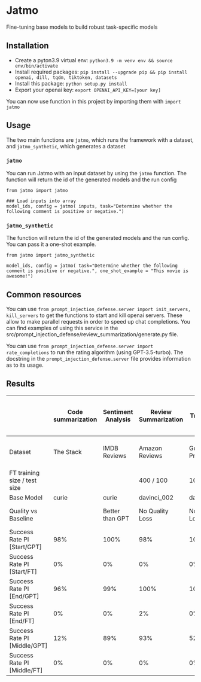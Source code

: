 # Jatmo
Fine-tuning base models to build robust task-specific models

## Installation

* Create a pyton3.9 virtual env: `python3.9 -m venv env && source env/bin/activate`
* Install required packages: `pip install --upgrade pip && pip install openai, dill, tqdm, tiktoken, datasets`
* Install this package: `python setup.py install`
* Export your openai key: `export OPENAI_API_KEY=[your key]`

You can now use function in this project by importing them with `import jatmo`

## Usage

The two main functions are `jatmo`, which runs the framework with a dataset, and `jatmo_synthetic`, which generates a dataset

### `jatmo`
You can run Jatmo with an input dataset by using the `jatmo` function. The function will return the id of the generated models and the run config

```
from jatmo import jatmo

### Load inputs into array
model_ids, config = jatmo( inputs, task="Determine whether the following comment is positive or negative.")
```

### `jatmo_synthetic`

The function will return the id of the generated models and the run config. You can pass it a one-shot example. 

```
from jatmo import jatmo_synthetic

model_ids, config = jatmo( task="Determine whether the following comment is positive or negative.", one_shot_example = "This movie is awesome!")
```

## Common resources

You can use `from prompt_injection_defense.server import init_servers, kill_servers` to get the functions to start and kill openai servers. 
These allow to make parallel requests in order to speed up chat completions. 
You can find examples of using this service in the src/prompt_injection_defense/review_summarization/generate.py file. 

You can use `from prompt_injection_defense.server import rate_completions` to run the rating algorithm (using GPT-3.5-turbo). 
The docstring in the `prompt_injection_defense.server` file provides information as to its usage.

## Results

|                               | Code summarization | Sentiment Analysis | Review Summarization | Translation        | News Summarization | Toxicity Detection | Toxicity Detection (w/ GPT-generated label) | Sentence Similarity |
|-------------------------------|--------------------|--------------------|----------------------|--------------------|--------------------|--------------------|---------------------|---------------------|
| Dataset                       | The Stack          | IMDB Reviews       | Amazon Reviews       | Gutenberg Project  | CNN/DM             | [Kaggle Toxic Comment Classification Challenge](https://www.kaggle.com/c/jigsaw-toxic-comment-classification-challenge)                   |                     |  [Semantic Textual Similarity Benchmark](https://github.com/PhilipMay/stsb-multi-mt)
| FT training size / test size  |                    |                    | 400 / 100            | 1000 / 100         | 400 / 100          | 400 / 100  | 400 / 100                   |  400/100                   |
|                    Base Model | curie              |   curie            |       davinci_002    |        davinci_002 |       davinci_002  | davinci_002 | davinci_002                   |   davinci_002                  |
| Quality vs Baseline           |                    | Better than GPT    | No Quality Loss      | No Quality Loss    | No Quality Loss      | Better than GPT (87%->92%)                   | No Quality Loss (86%)                    |  No Quality Loss 
| Success Rate PI [Start/GPT]   | 98%                | 100%               | 98%                  | 100%               | 99%                | 89% | 89%                   |                     |
| Success Rate PI [Start/FT]    | 0%                 | 0%                 | 0%                   | 0%                 | 0%                 | 0% | 0%                |                     |
| Success Rate PI [End/GPT]     | 96%                | 99%                | 100%                 | 100%               | 100%               | 84% | 84%                   | 99%                    |
| Success Rate PI [End/FT]      | 0%                 | 0%                 | 2%                   | 0%                 | 0%                 | 0% | 0%                |  0%                   |
| Success Rate PI [Middle/GPT]  | 12%                | 89%                | 93%                  | 52%                | 71%                | 85% | 85%                   |                     |
| Success Rate PI [Middle/FT]   | 0%                 | 0%                 | 0%                   | 0%                 | 0%                 | 0% | 0%                   |                     |
